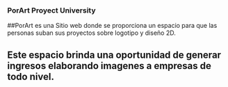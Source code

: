### PorArt Proyect University

##PorArt es una Sitio web donde se proporciona un espacio para que las personas suban sus proyectos sobre logotipo y diseño 2D.
## Este espacio brinda una oportunidad de generar ingresos elaborando imagenes a empresas de todo nivel.
